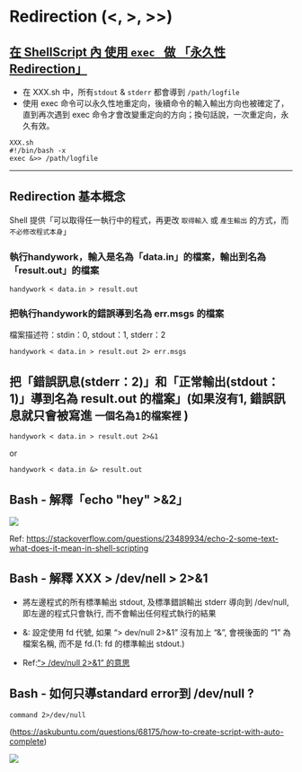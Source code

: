 # Redirection (<, >, >>)

## [在 ShellScript 內 使用 ```exec ``` 做 「永久性 Redirection」](https://tw511.com/a/01/1931.html)

- 在 XXX.sh 中，所有`stdout` & `stderr` 都會導到 `/path/logfile`
- 使用 exec 命令可以永久性地重定向，後續命令的輸入輸出方向也被確定了，直到再次遇到 exec 命令才會改變重定向的方向；換句話說，一次重定向，永久有效。


```tpl
XXX.sh
#!/bin/bash -x
exec &>> /path/logfile
```

---

## Redirection 基本概念

Shell 提供「可以取得任一執行中的程式，再更改 `取得輸入` 或 `產生輸出` 的方式，而 `不必修改程式本身`」

### 執行handywork，輸入是名為「data.in」的檔案，輸出到名為「result.out」的檔案

```tpl
handywork < data.in > result.out
```

### 把執行handywork的錯誤導到名為 err.msgs 的檔案

檔案描述符：stdin：0, stdout：1, stderr：2 

```tpl
handywork < data.in > result.out 2> err.msgs
```

## 把「錯誤訊息(stderr：2)」和「正常輸出(stdout：1)」導到名為 result.out 的檔案」(如果沒有1, 錯誤訊息就只會被寫進 `一個名為1的檔案裡` )

```tpl
handywork < data.in > result.out 2>&1
```
or

```tpl
handywork < data.in &> result.out
```

## Bash - 解釋「echo "hey" >&2」

![](https://i.imgur.com/HE4WvxT.png)

Ref: https://stackoverflow.com/questions/23489934/echo-2-some-text-what-does-it-mean-in-shell-scripting

## Bash - 解釋 XXX > /dev/nell > 2>&1

- 將左邊程式的所有標準輸出 stdout, 及標準錯誤輸出 stderr 導向到 /dev/null, 即左邊的程式只會執行, 而不會輸出任何程式執行的結果

- &: 設定使用 fd 代號, 如果 “> dev/null 2>&1” 沒有加上 “&”, 會視後面的 “1” 為檔案名稱, 而不是 fd.(1: fd 的標準輸出 stdout.)

- Ref:[“> /dev/null 2>&1” 的意思](https://www.opencli.com/linux/dev-null-2-and-1-meanning)

## Bash - 如何只導standard error到 /dev/null ?

```tpl
command 2>/dev/null
```

(https://askubuntu.com/questions/68175/how-to-create-script-with-auto-complete)

![](https://i.imgur.com/HaFYFVj.png)
